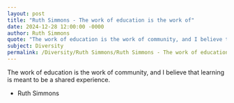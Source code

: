 ```yaml
---
layout: post
title: "Ruth Simmons - The work of education is the work of"
date: 2024-12-28 12:00:00 -0000
author: Ruth Simmons
quote: "The work of education is the work of community, and I believe that learning is meant to be a shared experience."
subject: Diversity
permalink: /Diversity/Ruth Simmons/Ruth Simmons - The work of education is the work of
---
```


The work of education is the work of community, and I believe that learning is meant to be a shared experience.

- Ruth Simmons
